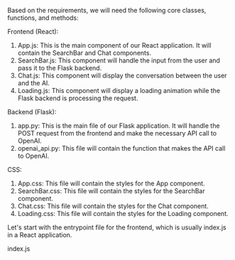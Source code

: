 Based on the requirements, we will need the following core classes, functions, and methods:

Frontend (React):
1. App.js: This is the main component of our React application. It will contain the SearchBar and Chat components.
2. SearchBar.js: This component will handle the input from the user and pass it to the Flask backend.
3. Chat.js: This component will display the conversation between the user and the AI.
4. Loading.js: This component will display a loading animation while the Flask backend is processing the request.

Backend (Flask):
1. app.py: This is the main file of our Flask application. It will handle the POST request from the frontend and make the necessary API call to OpenAI.
2. openai_api.py: This file will contain the function that makes the API call to OpenAI.

CSS:
1. App.css: This file will contain the styles for the App component.
2. SearchBar.css: This file will contain the styles for the SearchBar component.
3. Chat.css: This file will contain the styles for the Chat component.
4. Loading.css: This file will contain the styles for the Loading component.

Let's start with the entrypoint file for the frontend, which is usually index.js in a React application.

index.js
